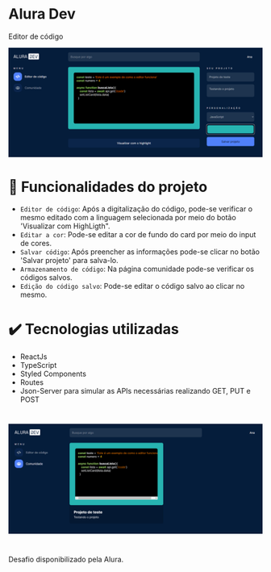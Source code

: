 # Alura Dev

Editor de código

![Página inicial do projeto](https://github.com/anamandello/Editor-de-codigo/blob/main/public/readme/AluraDev01.PNG)

# :hammer: Funcionalidades do projeto

- `Editor de código`: Após a digitalização do código, pode-se verificar o mesmo editado com a linguagem selecionada por meio do botão 'Visualizar com HighLigth".
- `Editar a cor`: Pode-se editar a cor de fundo do card por meio do input de cores.
- `Salvar código`: Após preencher as informações pode-se clicar no botão 'Salvar projeto' para salva-lo.
- `Armazenamento de código`: Na página comunidade pode-se verificar os códigos salvos.
- `Edição do código salvo`: Pode-se editar o código salvo ao clicar no mesmo.

# :heavy_check_mark: Tecnologias utilizadas
<ul>
  <li>ReactJs</li>
  <li>TypeScript</li>
  <li>Styled Components</li>
  <li>Routes</li>
  <li>Json-Server para simular as APIs necessárias realizando GET, PUT e POST</li>
</ul>

# 
![Página inicial do projeto](https://github.com/anamandello/Editor-de-codigo/blob/main/public/readme/AluraDev02.PNG)

# 
Desafio disponibilizado pela Alura.

